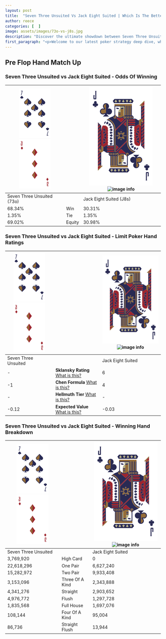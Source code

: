 ```yaml
---
layout: post
title:  "Seven Three Unsuited Vs Jack Eight Suited | Which Is The Better Hand In Poker? A Complete Guide"
author: reece
categories: [  ]
image: assets/images/73o-vs-j8s.jpg
description: "Discover the ultimate showdown between Seven Three Unsuited and Jack Eight Suited in poker! Uncover the odds, strategies, and scenarios where one hand triumphs over the other. Get ready to up your poker game with this thrilling analysis."
first_paragraph: "<p>Welcome to our latest poker strategy deep dive, where we're pitting two distinct hands against each other in a high-stakes showdown: Seven Three Unsuited vs Jack Eight Suited.</p><p>In the dynamic world of poker, every decision counts, and knowing which hand holds the upper hand is key to your success at the table.</p><p>In this article, we'll dissect these two hands, explore the scenarios where one dominates the other, and equip you with the knowledge to make strategic choices that can tip the odds in your favor.</p><p>Get ready to unravel the intriguing dynamics of these poker hands and elevate your game to new heights.</p>"
---
```




[comment]: # (sp0)

## Pre Flop Hand Match Up

<div class="table hand-ratings" markdown="1"> 



### Seven Three Unsuited vs Jack Eight Suited - Odds Of Winning


    
| ![image info](assets/images/hand1/7.png) ![image info](assets/images/hand1/3o.png) |  | ![image info](assets/images/hand2/J.png) ![image info](assets/images/hand2/8s.png) |
| -------- | -------- | -------- |
| Seven Three Unsuited (73o) |  | Jack Eight Suited (J8s) |
| 68.34% | Win | 30.31% |
| 1.35% | Tie | 1.35% |
| 69.02% | Equity | 30.98% |




[comment]: # (sp1)



### Seven Three Unsuited vs Jack Eight Suited - Limit Poker Hand Ratings


    
| ![image info](assets/images/hand1/7.png) ![image info](assets/images/hand1/3o.png) |  | ![image info](assets/images/hand2/J.png) ![image info](assets/images/hand2/8s.png) |
| -------- | -------- | -------- |
| Seven Three Unsuited |  | Jack Eight Suited |
| - | **Sklansky Rating** [What is this?](/sklansky-rating-explained) | 6 |
| -1 | **Chen Formula** [What is this?](/chen-formula-explained) | 4 |
| - | **Hellmuth Tier** [What is this?](/Hellmuth-tier-explained) | - |
| -0.12 | **Expected Value** [What is this?](/expected-value-explained) | -0.03 |




[comment]: # (sp2)



### Seven Three Unsuited vs Jack Eight Suited - Winning Hand Breakdown


    
| ![image info](assets/images/hand1/7.png) ![image info](assets/images/hand1/3o.png) |  | ![image info](assets/images/hand2/J.png) ![image info](assets/images/hand2/8s.png) |
| -------- | -------- | -------- |
| Seven Three Unsuited |  | Jack Eight Suited |
| 3,769,920 | High Card | 0 |
| 22,618,296 | One Pair | 6,627,240 |
| 15,282,972 | Two Pair | 9,933,408 |
| 3,153,096 | Three Of A Kind | 2,343,888 |
| 4,341,276 | Straight | 2,903,652 |
| 4,976,772 | Flush | 1,297,728 |
| 1,835,568 | Full House | 1,697,076 |
| 108,144 | Four Of A Kind | 95,004 |
| 86,736 | Straight Flush | 13,944 |




[comment]: # (sp3)



</div>

[comment]: # (sp4)



[comment]: # (sp5)

